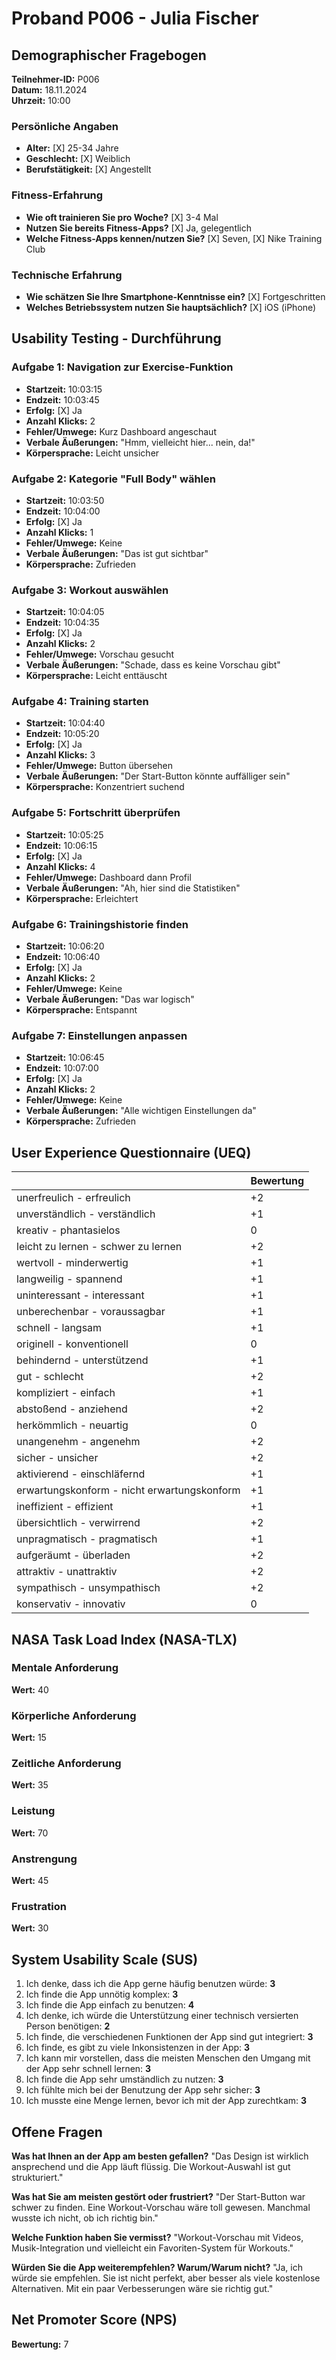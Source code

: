 # Proband P006 - Julia Fischer

## Demographischer Fragebogen

**Teilnehmer-ID:** P006  
**Datum:** 18.11.2024  
**Uhrzeit:** 10:00

### Persönliche Angaben
- **Alter:** [X] 25-34 Jahre
- **Geschlecht:** [X] Weiblich
- **Berufstätigkeit:** [X] Angestellt

### Fitness-Erfahrung
- **Wie oft trainieren Sie pro Woche?** [X] 3-4 Mal
- **Nutzen Sie bereits Fitness-Apps?** [X] Ja, gelegentlich
- **Welche Fitness-Apps kennen/nutzen Sie?** [X] Seven, [X] Nike Training Club

### Technische Erfahrung
- **Wie schätzen Sie Ihre Smartphone-Kenntnisse ein?** [X] Fortgeschritten
- **Welches Betriebssystem nutzen Sie hauptsächlich?** [X] iOS (iPhone)

## Usability Testing - Durchführung

### Aufgabe 1: Navigation zur Exercise-Funktion
- **Startzeit:** 10:03:15
- **Endzeit:** 10:03:45
- **Erfolg:** [X] Ja
- **Anzahl Klicks:** 2
- **Fehler/Umwege:** Kurz Dashboard angeschaut
- **Verbale Äußerungen:** "Hmm, vielleicht hier... nein, da!"
- **Körpersprache:** Leicht unsicher

### Aufgabe 2: Kategorie "Full Body" wählen
- **Startzeit:** 10:03:50
- **Endzeit:** 10:04:00
- **Erfolg:** [X] Ja
- **Anzahl Klicks:** 1
- **Fehler/Umwege:** Keine
- **Verbale Äußerungen:** "Das ist gut sichtbar"
- **Körpersprache:** Zufrieden

### Aufgabe 3: Workout auswählen
- **Startzeit:** 10:04:05
- **Endzeit:** 10:04:35
- **Erfolg:** [X] Ja
- **Anzahl Klicks:** 2
- **Fehler/Umwege:** Vorschau gesucht
- **Verbale Äußerungen:** "Schade, dass es keine Vorschau gibt"
- **Körpersprache:** Leicht enttäuscht

### Aufgabe 4: Training starten
- **Startzeit:** 10:04:40
- **Endzeit:** 10:05:20
- **Erfolg:** [X] Ja
- **Anzahl Klicks:** 3
- **Fehler/Umwege:** Button übersehen
- **Verbale Äußerungen:** "Der Start-Button könnte auffälliger sein"
- **Körpersprache:** Konzentriert suchend

### Aufgabe 5: Fortschritt überprüfen
- **Startzeit:** 10:05:25
- **Endzeit:** 10:06:15
- **Erfolg:** [X] Ja
- **Anzahl Klicks:** 4
- **Fehler/Umwege:** Dashboard dann Profil
- **Verbale Äußerungen:** "Ah, hier sind die Statistiken"
- **Körpersprache:** Erleichtert

### Aufgabe 6: Trainingshistorie finden
- **Startzeit:** 10:06:20
- **Endzeit:** 10:06:40
- **Erfolg:** [X] Ja
- **Anzahl Klicks:** 2
- **Fehler/Umwege:** Keine
- **Verbale Äußerungen:** "Das war logisch"
- **Körpersprache:** Entspannt

### Aufgabe 7: Einstellungen anpassen
- **Startzeit:** 10:06:45
- **Endzeit:** 10:07:00
- **Erfolg:** [X] Ja
- **Anzahl Klicks:** 2
- **Fehler/Umwege:** Keine
- **Verbale Äußerungen:** "Alle wichtigen Einstellungen da"
- **Körpersprache:** Zufrieden

## User Experience Questionnaire (UEQ)

| | Bewertung |
|---|---|
| unerfreulich - erfreulich | +2 |
| unverständlich - verständlich | +1 |
| kreativ - phantasielos | 0 |
| leicht zu lernen - schwer zu lernen | +2 |
| wertvoll - minderwertig | +1 |
| langweilig - spannend | +1 |
| uninteressant - interessant | +1 |
| unberechenbar - voraussagbar | +1 |
| schnell - langsam | +1 |
| originell - konventionell | 0 |
| behindernd - unterstützend | +1 |
| gut - schlecht | +2 |
| kompliziert - einfach | +1 |
| abstoßend - anziehend | +2 |
| herkömmlich - neuartig | 0 |
| unangenehm - angenehm | +2 |
| sicher - unsicher | +2 |
| aktivierend - einschläfernd | +1 |
| erwartungskonform - nicht erwartungskonform | +1 |
| ineffizient - effizient | +1 |
| übersichtlich - verwirrend | +2 |
| unpragmatisch - pragmatisch | +1 |
| aufgeräumt - überladen | +2 |
| attraktiv - unattraktiv | +2 |
| sympathisch - unsympathisch | +2 |
| konservativ - innovativ | 0 |

## NASA Task Load Index (NASA-TLX)

### Mentale Anforderung
**Wert:** 40

### Körperliche Anforderung
**Wert:** 15

### Zeitliche Anforderung
**Wert:** 35

### Leistung
**Wert:** 70

### Anstrengung
**Wert:** 45

### Frustration
**Wert:** 30

## System Usability Scale (SUS)

1. Ich denke, dass ich die App gerne häufig benutzen würde: **3**
2. Ich finde die App unnötig komplex: **3**
3. Ich finde die App einfach zu benutzen: **4**
4. Ich denke, ich würde die Unterstützung einer technisch versierten Person benötigen: **2**
5. Ich finde, die verschiedenen Funktionen der App sind gut integriert: **3**
6. Ich finde, es gibt zu viele Inkonsistenzen in der App: **3**
7. Ich kann mir vorstellen, dass die meisten Menschen den Umgang mit der App sehr schnell lernen: **3**
8. Ich finde die App sehr umständlich zu nutzen: **3**
9. Ich fühlte mich bei der Benutzung der App sehr sicher: **3**
10. Ich musste eine Menge lernen, bevor ich mit der App zurechtkam: **3**

## Offene Fragen

**Was hat Ihnen an der App am besten gefallen?**
"Das Design ist wirklich ansprechend und die App läuft flüssig. Die Workout-Auswahl ist gut strukturiert."

**Was hat Sie am meisten gestört oder frustriert?**
"Der Start-Button war schwer zu finden. Eine Workout-Vorschau wäre toll gewesen. Manchmal wusste ich nicht, ob ich richtig bin."

**Welche Funktion haben Sie vermisst?**
"Workout-Vorschau mit Videos, Musik-Integration und vielleicht ein Favoriten-System für Workouts."

**Würden Sie die App weiterempfehlen? Warum/Warum nicht?**
"Ja, ich würde sie empfehlen. Sie ist nicht perfekt, aber besser als viele kostenlose Alternativen. Mit ein paar Verbesserungen wäre sie richtig gut."

## Net Promoter Score (NPS)
**Bewertung:** 7